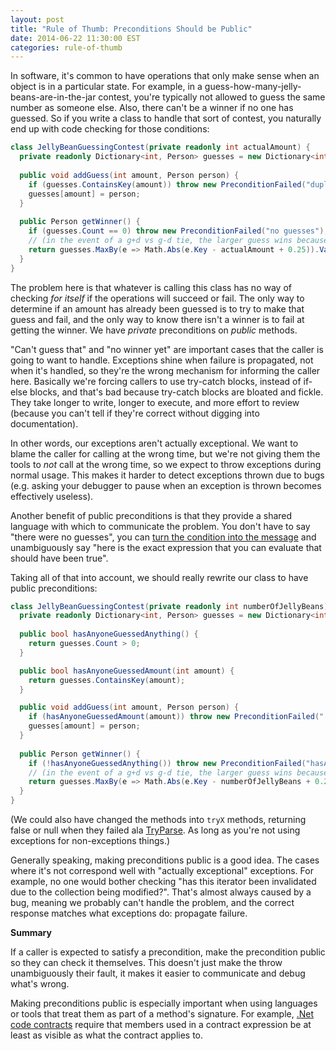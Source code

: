 ```yaml
---
layout: post
title: "Rule of Thumb: Preconditions Should be Public"
date: 2014-06-22 11:30:00 EST
categories: rule-of-thumb
---
```


In software, it's common to have operations that only make sense when an object is in a particular state. For example, in a guess-how-many-jelly-beans-are-in-the-jar contest, you're typically not allowed to guess the same number as someone else. Also, there can't be a winner if no one has guessed. So if you write a class to handle that sort of contest, you naturally end up with code checking for those conditions:

```c#
class JellyBeanGuessingContest(private readonly int actualAmount) {
  private readonly Dictionary<int, Person> guesses = new Dictionary<int, Person>();
  
  public void addGuess(int amount, Person person) {
    if (guesses.ContainsKey(amount)) throw new PreconditionFailed("duplicate guess");
    guesses[amount] = person;
  }
  
  public Person getWinner() {
    if (guesses.Count == 0) throw new PreconditionFailed("no guesses");
    // (in the event of a g+d vs g-d tie, the larger guess wins because I said so)
    return guesses.MaxBy(e => Math.Abs(e.Key - actualAmount + 0.25)).Value;
  }
}
```

The problem here is that whatever is calling this class has no way of checking *for itself* if the operations will succeed or fail. The only way to determine if an amount has already been guessed is to try to make that guess and fail, and the only way to know there isn't a winner is to fail at getting the winner. We have *private* preconditions on *public* methods.

"Can't guess that" and "no winner yet" are important cases that the caller is going to want to handle. Exceptions shine when failure is propagated, not when it's handled, so they're the wrong mechanism for informing the caller here. Basically we're forcing callers to use try-catch blocks, instead of if-else blocks, and that's bad because try-catch blocks are bloated and fickle. They take longer to write, longer to execute, and more effort to review (because you can't tell if they're correct without digging into documentation).

In other words, our exceptions aren't actually exceptional. We want to blame the caller for calling at the wrong time, but we're not giving them the tools to *not* call at the wrong time, so we expect to throw exceptions during normal usage. This makes it harder to detect exceptions thrown due to bugs (e.g. asking your debugger to pause when an exception is thrown becomes effectively useless).

Another benefit of public preconditions is that they provide a shared language with which to communicate the problem. You don't have to say "there were no guesses", you can [turn the condition into the message](http://strilanc.com/heuristic/2014/03/31/The-Condition-Is-the-Message.html) and unambiguously say "here is the exact expression that you can evaluate that should have been true".

Taking all of that into account, we should really rewrite our class to have public preconditions:

```c#
class JellyBeanGuessingContest(private readonly int numberOfJellyBeans) {
  private readonly Dictionary<int, Person> guesses = new Dictionary<int, Person>();
  
  public bool hasAnyoneGuessedAnything() {
    return guesses.Count > 0;
  }

  public bool hasAnyoneGuessedAmount(int amount) {
    return guesses.ContainsKey(amount);
  }

  public void addGuess(int amount, Person person) {
    if (hasAnyoneGuessedAmount(amount)) throw new PreconditionFailed("!hasAnyoneGuessedAmount(amount)");
    guesses[amount] = person;
  }
  
  public Person getWinner() {
    if (!hasAnyoneGuessedAnything()) throw new PreconditionFailed("hasAnyoneGuessedAnything()")
    // (in the event of a g+d vs g-d tie, the larger guess wins because I said so)
    return guesses.MaxBy(e => Math.Abs(e.Key - numberOfJellyBeans + 0.25)).Value;
  }
}
```

(We could also have changed the methods into `tryX` methods, returning false or null when they failed ala [TryParse](http://msdn.microsoft.com/en-us/library/f02979c7%28v=vs.110%29.aspx). As long as you're not using exceptions for non-exceptions things.)

Generally speaking, making preconditions public is a good idea. The cases where it's not correspond well with "actually exceptional" exceptions. For example, no one would bother checking "has this iterator been invalidated due to the collection being modified?". That's almost always caused by a bug, meaning we probably can't handle the problem, and the correct response matches what exceptions do: propagate failure.

**Summary**

If a caller is expected to satisfy a precondition, make the precondition public so they can check it themselves. This doesn't just make the throw unambiguously their fault, it makes it easier to communicate and debug what's wrong.

Making preconditions public is especially important when using languages or tools that treat them as part of a method's signature. For example, [.Net code contracts](http://research.microsoft.com/en-us/projects/contracts/) require that members used in a contract expression be at least as visible as what the contract applies to.
